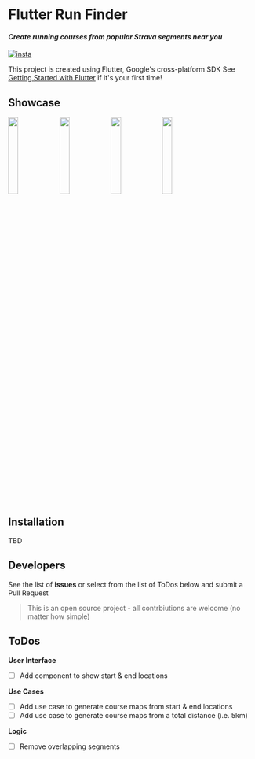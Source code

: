 # Flutter Run Finder
#### _Create running courses from popular Strava segments near you_
[//]: # (Free list of io.badges available at https://dev.to/envoy_/150-badges-for-github-pnk) 
[![insta](https://img.shields.io/badge/Instagram-E4405F?style=for-the-badge&logo=instagram&logoColor=white)][ldc-insta]

This project is created using Flutter, Google's cross-platform SDK 
See [Getting Started with Flutter][flutter-docs] if it's your first time!

## Showcase
<img src=https://github.com/user-attachments/assets/09c81d86-d5cf-4a7b-9463-8de5468cc67e width="20%" height="20%">
<img src=https://github.com/user-attachments/assets/7c3a8dc1-5bca-41f7-a726-1e881246d3bb width="20%" height="20%">
<img src=https://github.com/user-attachments/assets/ceca953f-0a5c-4efa-9636-36d0ef84176c width="20%" height="20%">
<img src=https://github.com/user-attachments/assets/8af166fd-35d2-4ab3-94cc-1cd65178d679 width="20%" height="20%">

## Installation
TBD

## Developers
See the list of **issues** or select from the list of ToDos below and submit a Pull Request

> This is an open source project - all contrbiutions are welcome (no matter how simple)

## ToDos
**User Interface**
- [ ] Add component to show start & end locations

**Use Cases**
- [ ] Add use case to generate course maps from start & end locations
- [ ] Add use case to generate course maps from a total distance (i.e. 5km)

**Logic**
- [ ] Remove overlapping segments
 

[//]: # (References)

   [flutter-docs]: <https://docs.flutter.dev/get-started/install>
   [ldc-insta]: https://www.instagram.com/ldc.studio.au/
   [ldc-youtube]: https://www.youtube.com/@ldcstdioau

